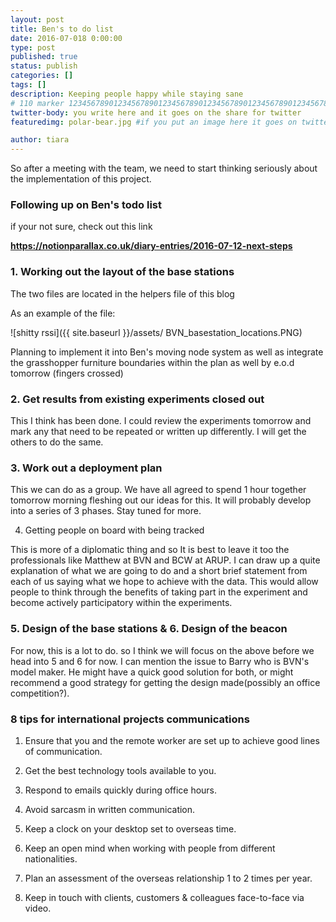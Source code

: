```yaml
---
layout: post
title: Ben's to do list
date: 2016-07-018 0:00:00
type: post
published: true
status: publish
categories: []
tags: []
description: Keeping people happy while staying sane
# 110 marker 1234567890123456789012345678901234567890123456789012345678901234567890123456789012345678901234567890123456789
twitter-body: you write here and it goes on the share for twitter
featuredimg: polar-bear.jpg #if you put an image here it goes on twitter too

author: tiara
---
```


So after a meeting with the team, we need to start thinking seriously about the implementation of this project. 

### Following up on Ben's todo list

if your not sure, check out this link

<b> https://notionparallax.co.uk/diary-entries/2016-07-12-next-steps </b>

### 1. Working out the layout of the base stations

The two files are located in the helpers file of this blog

As an example of the file:

![shitty rssi]({{ site.baseurl }}/assets/ BVN_basestation_locations.PNG) 

Planning to implement it into Ben's moving node system as well as integrate the grasshopper furniture boundaries within the plan as well by e.o.d tomorrow (fingers crossed)

### 2. Get results from existing experiments closed out

This I think has been done. I could review the experiments tomorrow and mark any that need to be repeated or written up differently. I will get the others to do the same. 

### 3. Work out a deployment plan

This we can do as a group. We have all agreed to spend 1 hour together tomorrow morning fleshing out our ideas for this. It will probably develop into a series of 3 phases. Stay tuned for more. 

4. Getting people on board with being tracked

This is more of a diplomatic thing and so It is best to leave it too the professionals like Matthew at BVN and BCW at ARUP. I can draw up a quite explanation of what we are going to do and a short brief statement from each of us saying what we hope to achieve with the data. This would allow people to think through the benefits of taking part in the experiment and become actively participatory within the experiments. 

### 5. Design of the base stations & 6. Design of the beacon

For now, this is a lot to do. so I think we will focus on the above before we head into 5 and 6 for now. I can mention the issue to Barry who is BVN's model maker. He might have a quick good solution for both, or might recommend a good strategy for getting the design made(possibly an office competition?). 


### 8 tips for international projects communications

1. Ensure that you and the remote worker are set up to achieve good lines of communication. 

2. Get the best technology tools available to you. 

3. Respond to emails quickly during office hours.

4. Avoid sarcasm in written communication.

5. Keep a clock on your desktop set to overseas time.

6. Keep an open mind when working with people from different nationalities.

7. Plan an assessment of the overseas relationship 1 to 2 times per year. 

8. Keep in touch with clients, customers & colleagues face-to-face via video. 

